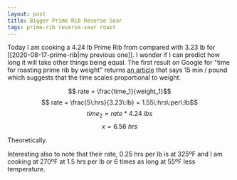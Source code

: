 ```yaml
---
layout: post
title: Bigger Prime Rib Reverse Sear
tags: prime-rib reverse-sear roast
---
```

Today I am cooking a 4.24 lb Prime Rib from compared with 3.23 lb for [[2020-08-17-prime-rib|my previous one]]. I wonder if I can predict how long it will take other things being equal. The first result on Google for "time for roasting prime rib by weight" returns [an article](https://www.today.com/food/world-s-easiest-prime-rib-roast-master-holiday-classic-t77026) that says 15 min / pound which suggests that the time scales proportional to weight.

$$ rate = \frac{time_1}{weight_1}$$
$$ rate = \frac{5\:hrs}{3.23\:lb} = 1.55\:hrs\:per\:lb$$
$$ time_2 = rate * 4.24\:lbs$$
$$ x = 6.56 \: hrs $$

Theoretically.

Interesting also to note that their rate, 0.25 hrs per lb is at 325ºF and I am cooking at 270ºF at 1.5 hrs per lb or 6 times as long at 55ºF less temperature.
